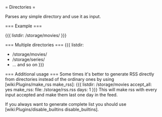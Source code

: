 = Directories =

Parses any simple directory and use it as input.

=== Example ===

{{{
listdir: /storage/movies/
}}}

=== Multiple directories ===
{{{
listdir:
  - /storage/movies/
  - /storage/series/
  - ... and so on
}}}

=== Additional usage ===
Some times it's better to generate RSS directly from directories instead of the ordinary ones by using [wiki:Plugins/make_rss make_rss]:
{{{
 listdir: /storage/movies
 accept_all: yes
 make_rss:
   file: /storage/rss.rss
   days: 1
}}}
This will make rss with every input accepted and make them last one day in the feed.

If you always want to generate complete list you should use [wiki:Plugins/disable_builtins disable_builtins].